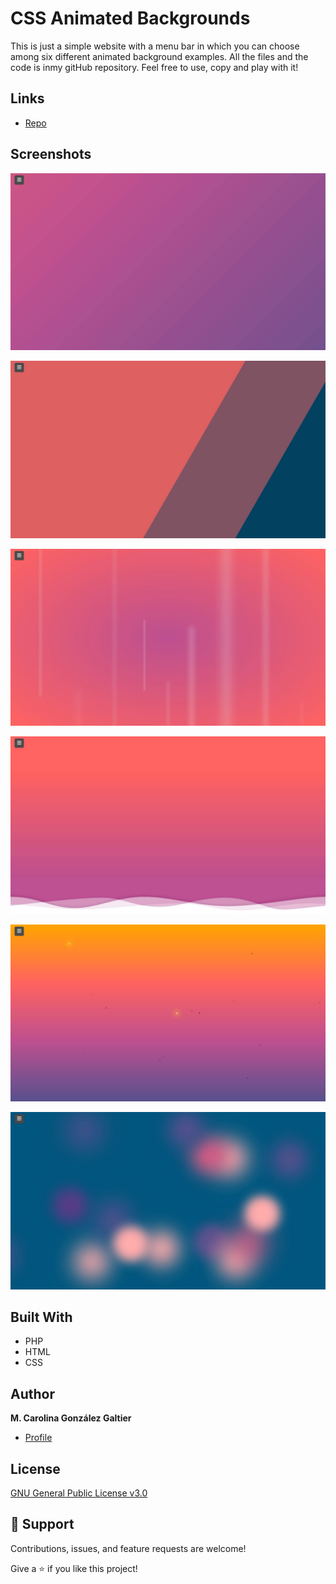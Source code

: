 # CSS Animated Backgrounds

This is just a simple website with a menu bar in which you can choose among six different animated background examples. All the files and the code is inmy gitHub repository. Feel free to use, copy and play with it!

## Links

- [Repo](https://github.com/carogaltier/css_BackgroundTemplates> "<CSS animated Backgrounds> Repo")


## Screenshots

![](/screenshots/1.jpg "Colour Gradient")

![](/screenshots/2.jpg "Sliding Diagonals")

![](/screenshots/3.jpg "Floating Lines")

![](/screenshots/4.jpg "Waves")

![](/screenshots/5.jpg "Lights")

![](/screenshots/6.jpg "Bubbles")


## Built With
- PHP
- HTML
- CSS

## Author

**M. Carolina González Galtier**

- [Profile](https://github.com/carogaltier "Carolina Galtier")

## License
[GNU General Public License v3.0](https://choosealicense.com/licenses/gpl-3.0/)

## 🤝 Support

Contributions, issues, and feature requests are welcome!

Give a ⭐️ if you like this project!

